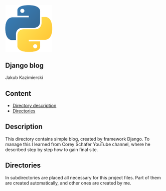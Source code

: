 <img align="center" alt="Python" width="150px" src="../../logo.png" />

## Django blog
Jakub Kazimierski 

## Content

* [Directory description](#Description)
* [Directories](#Directories)


## Description

This directory contains simple blog, created by framework Django. To manage this I learned from Corey Schafer YouTube channel, where he described
step by step how to gain final site.

## Directories

In subdirectories are placed all necessary for this project files. Part of them are created automatically, and other ones are created by me.
